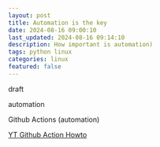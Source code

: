 ```yaml
---
layout: post
title: Automation is the key
date: 2024-08-16 09:00:10
last_updated: 2024-08-16 09:14:10
description: How important is automation)
tags: python linux
categories: linux
featured: false
---
```


draft

automation

Github Actions (automation)

[YT Github Action Howto]:https://www.youtube.com/watch?v=yfBtjLxn_6k "https://www.youtube.com/watch?v=yfBtjLxn_6k"
[YT Github Action Howto]

